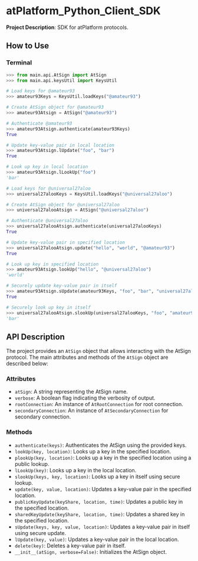 # atPlatform_Python_Client_SDK

**Project Description**: SDK for atPlatform protocols.

## How to Use

### Terminal

```python
>>> from main.api.AtSign import AtSign
>>> from main.api.keysUtil import KeysUtil

# Load keys for @amateur93
>>> amateur93Keys = KeysUtil.loadKeys("@amateur93")

# Create AtSign object for @amateur93
>>> amateur93Atsign = AtSign("@amateur93")

# Authenticate @amateur93
>>> amateur93Atsign.authenticate(amateur93Keys)
True

# Update key-value pair in local location
>>> amateur93Atsign.lUpdate("foo", "bar")
True

# Look up key in local location
>>> amateur93Atsign.lLookUp("foo")
'bar'

# Load keys for @universal27aloo
>>> universal27alooKeys = KeysUtil.loadKeys("@universal27aloo")

# Create AtSign object for @universal27aloo
>>> universal27alooAtsign = AtSign("@universal27aloo")

# Authenticate @universal27aloo
>>> universal27alooAtsign.authenticate(universal27alooKeys)
True

# Update key-value pair in specified location
>>> universal27alooAtsign.update("hello", "world", "@amateur93")
True

# Look up key in specified location
>>> amateur93Atsign.lookUp("hello", "@universal27aloo")
'world'

# Securely update key-value pair in itself
>>> amateur93Atsign.sUpdate(amateur93Keys, "foo", "bar", "universal27aloo")
True

# Securely look up key in itself
>>> universal27alooAtsign.slookUp(universal27alooKeys, "foo", "amateur93")
'bar'
```

## API Description

The project provides an `AtSign` object that allows interacting with the AtSign protocol. The main attributes and methods of the `AtSign` object are described below:

### Attributes

- `atSign`: A string representing the AtSign name.
- `verbose`: A boolean flag indicating the verbosity of output.
- `rootConnection`: An instance of `AtRootConnection` for root connection.
- `secondaryConnection`: An instance of `AtSecondaryConnection` for secondary connection.

### Methods

- `authenticate(keys)`: Authenticates the AtSign using the provided keys.
- `lookUp(key, location)`: Looks up a key in the specified location.
- `plookUp(key, location)`: Looks up a key in the specified location using a public lookup.
- `lLookUp(key)`: Looks up a key in the local location.
- `slookUp(keys, key, location)`: Looks up a key in itself using secure lookup.
- `update(key, value, location)`: Updates a key-value pair in the specified location.
- `publicKeyUpdate(keyShare, location, time)`: Updates a public key in the specified location.
- `sharedKeyUpdate(keyShare, location, time)`: Updates a shared key in the specified location.
- `sUpdate(keys, key, value, location)`: Updates a key-value pair in itself using secure update.
- `lUpdate(key, value)`: Updates a key-value pair in the local location.
- `delete(key)`: Deletes a key-value pair in itself.
- `__init__(atSign, verbose=False)`: Initializes the AtSign object.
